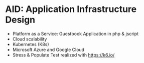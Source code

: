 # AID: Application Infrastructure Design
* Platform as a Service: Guestbook Application in php & jscript
* Cloud scalability
* Kubernetes (K8s)
* Microsoft Azure and Google Cloud
* Stress & Populate Test realized with https://k6.io/
